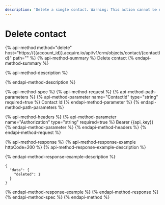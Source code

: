 ```yaml
---
description: 'Delete a single contact. Warning: This action cannot be undone.'
---
```


# Delete contact

{% api-method method="delete" host="https://{{account\_id}}.acquire.io/api/v1/crm/objects/contact/{contactId}" path="" %}
{% api-method-summary %}
Delete contact
{% endapi-method-summary %}

{% api-method-description %}
 
{% endapi-method-description %}

{% api-method-spec %}
{% api-method-request %}
{% api-method-path-parameters %}
{% api-method-parameter name="ContactId" type="string" required=true %}
Contact Id
{% endapi-method-parameter %}
{% endapi-method-path-parameters %}

{% api-method-headers %}
{% api-method-parameter name="Authorization" type="string" required=true %}
Bearer {{api\_key}}
{% endapi-method-parameter %}
{% endapi-method-headers %}
{% endapi-method-request %}

{% api-method-response %}
{% api-method-response-example httpCode=200 %}
{% api-method-response-example-description %}

{% endapi-method-response-example-description %}

```
{
  "data": {
    "deleted": 1
  }
}
```
{% endapi-method-response-example %}
{% endapi-method-response %}
{% endapi-method-spec %}
{% endapi-method %}



